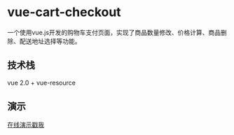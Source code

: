 # vue-cart-checkout
一个使用vue.js开发的购物车支付页面，实现了商品数量修改、价格计算、商品删除、配送地址选择等功能。

## 技术栈
vue 2.0 + vue-resource

## 演示
<a href="http://www.shx89.com/cart-checkout/cart.html">在线演示戳我</a>
